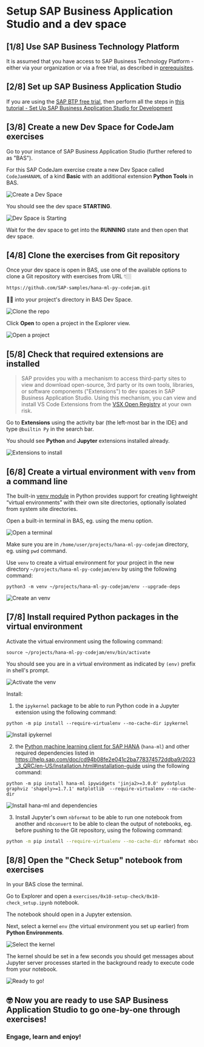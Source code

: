 # Setup SAP Business Application Studio and a dev space

## [1/8] Use SAP Business Technology Platform
It is assumed that you have access to SAP Business Technology Platform - either via your organization or via a free trial, as described in [prerequisites](../../prerequisites.md).

## [2/8] Set up SAP Business Application Studio
If you are using the [SAP BTP free trial](https://developers.sap.com/tutorials/hcp-create-trial-account.html), then perform all the steps in [this tutorial - Set Up SAP Business Application Studio for Development](https://developers.sap.com/tutorials/appstudio-onboarding.html)

## [3/8] Create a new Dev Space for CodeJam exercises

Go to your instance of SAP Business Application Studio (further refered to as "BAS").

For this SAP CodeJam exercise create a new Dev Space called `CodeJamHANAML` of a kind **Basic** with an additional extension **Python Tools** in BAS.

![Create a Dev Space](img/setup0021.png)

You should see the dev space **STARTING**.

![Dev Space is Starting](img/setup0023.png)

Wait for the dev space to get into the **RUNNING** state and then open that dev space.

## [4/8] Clone the exercises from Git repository

Once your dev space is open in BAS, use one of the available options to clone a Git repository with exercises from URL 👇🏼 
```sh
https://github.com/SAP-samples/hana-ml-py-codejam.git
```
☝🏻 into your project's directory in BAS Dev Space.

![Clone the repo](img/setup0030.png)

Click **Open** to open a project in the Explorer view.

![Open a project](img/setup0040.png)

## [5/8] Check that required extensions are installed

> SAP provides you with a mechanism to access third-party sites to view and download open-source, 3rd party or its own tools, libraries, or software components ("Extensions") to dev spaces in SAP Business Application Studio. Using this mechanism, you can view and install VS Code Extensions from the [VSX Open Registry](https://open-vsx.org/) at your own risk.

Go to **Extensions** using the activity bar (the left-most bar in the IDE) and type `@builtin Py` in the search bar. 

You should see **Python** and **Jupyter** extensions installed already.

![Extensions to install](img/setup0051.png)

## [6/8] Create a virtual environment with `venv` from a command line

The built-in [venv module](https://docs.python.org/3.9/library/venv.html#module-venv) in Python provides support for creating lightweight “virtual environments” with their own site directories, optionally isolated from system site directories.

Open a built-in terminal in BAS, eg. using the menu option.

![Open a terminal](img/setup0060.png)

Make sure you are in `/home/user/projects/hana-ml-py-codejam` directory, eg. using `pwd` command.

Use `venv` to create a virtual environment for your project in the new directory `~/projects/hana-ml-py-codejam/env` by using the following command:

```shell
python3 -m venv ~/projects/hana-ml-py-codejam/env --upgrade-deps
```

![Create an venv](img/setup0070.png)

## [7/8] Install required Python packages in the virtual environment

Activate the virtual environment using the following command:

```shell
source ~/projects/hana-ml-py-codejam/env/bin/activate
```

You should see you are in a virtual environment as indicated by `(env)` prefix in shell's prompt.

![Activate the venv](img/setup0080.png)

Install:

1. the `ipykernel` package to be able to run Python code in a Jupyter extension using the following command:

```shell
python -m pip install --require-virtualenv --no-cache-dir ipykernel
```

![Install ipykernel](img/setup0090.png)

2. the [Python machine learning client for SAP HANA](https://pypi.org/project/hana-ml/) (`hana-ml`) and other required dependencies listed in https://help.sap.com/doc/cd94b08fe2e041c2ba778374572ddba9/2023_3_QRC/en-US/Installation.html#installation-guide using the following command:

```shell
python -m pip install hana-ml ipywidgets 'jinja2>=3.0.0' pydotplus graphviz 'shapely>=1.7.1' matplotlib  --require-virtualenv --no-cache-dir
```

![Install hana-ml and dependencies](img/setup0100.png)

3. Install Jupyter's own `nbformat` to be able to run one notebook from another and `nbconvert` to be able to clean the output of notebooks, eg. before pushing to the Git repository, using the following command:
```sh
python -m pip install --require-virtualenv --no-cache-dir nbformat nbconvert
```

## [8/8] Open the "Check Setup" notebook from exercises

In your BAS close the terminal. 

Go to Explorer and open a `exercises/0x10-setup-check/0x10-check_setup.ipynb` notebook. 

The notebook should open in a Jupyter extension.

Next, select a kernel `env` (the virtual environment you set up earlier) from **Python Environments**.

![Select the kernel](img/setup0110.png)

The kernel should be set in a few seconds you should get messages about Jupyter server processes started in the background ready to execute code from your notebook.

![Ready to go!](img/setup0120.png)

## 🤓 Now you are ready to use SAP Business Application Studio to go one-by-one through exercises! 

### Engage, learn and enjoy!